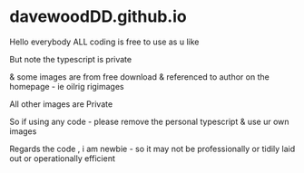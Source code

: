 # davewoodDD.github.io

Hello everybody ALL coding is free to use as u like


But note the typescript is private 

& some images are from free download & referenced to author on the homepage - ie oilrig rigimages


All other images are Private

So if using any code - please remove the personal typescript & use ur own images


Regards the code , i am newbie - so it may not be professionally or tidily laid out or operationally efficient
